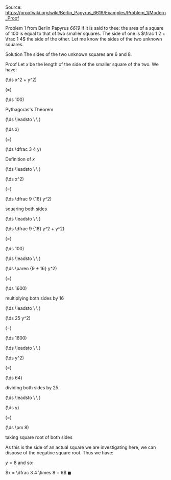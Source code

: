 # 

Source: https://proofwiki.org/wiki/Berlin_Papyrus_6619/Examples/Problem_1/Modern_Proof

Problem 1 from Berlin Papyrus $\mathit { 6619 }$
If it is said to thee:
the area of a square of $100$ is equal to that of two smaller squares.
The side of one is $\frac 1 2 + \frac 1 4$ the side of the other.
Let me know the sides of the two unknown squares.


Solution
The sides of the two unknown squares are $6$ and $8$.


Proof
Let $x$ be the length of the side of the smaller square of the two.
We have:














\(\ds x^2 + y^2\)

\(=\)







\(\ds 100\)





Pythagoras's Theorem








\(\ds \leadsto \ \ \)





\(\ds x\)

\(=\)







\(\ds \dfrac 3 4 y\)





Definition of $x$








\(\ds \leadsto \ \ \)





\(\ds x^2\)

\(=\)







\(\ds \dfrac 9 {16} y^2\)





squaring both sides








\(\ds \leadsto \ \ \)





\(\ds \dfrac 9 {16} y^2 + y^2\)

\(=\)







\(\ds 100\)














\(\ds \leadsto \ \ \)





\(\ds \paren {9 + 16} y^2\)

\(=\)







\(\ds 1600\)





multiplying both sides by $16$








\(\ds \leadsto \ \ \)





\(\ds 25 y^2\)

\(=\)







\(\ds 1600\)














\(\ds \leadsto \ \ \)





\(\ds y^2\)

\(=\)







\(\ds 64\)





dividing both sides by $25$








\(\ds \leadsto \ \ \)





\(\ds y\)

\(=\)







\(\ds \pm 8\)





taking square root of both sides



As this is the side of an actual square we are investigating here, we can dispose of the negative square root.
Thus we have:

$y = 8$
and so:

$x = \dfrac 3 4 \times 8 = 6$
$\blacksquare$





